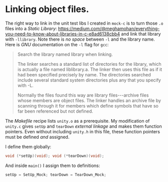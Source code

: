# Linking object files.

The right way to link in the unit test libs I created in `mock-c`
is to turn those `.o` files into a *Static Library*:
https://medium.com/@meghamohan/everything-you-need-to-know-about-libraries-in-c-e8ad6138cbb4
and link that library with `-llibrary`.
Note there is *no space* between `-l` and the library name.
Here is *GNU* documentation on the `-l` flag for `gcc`:
> Search the library named library when linking.
> 
> The linker searches a standard list of directories for the
> library, which is actually a file named liblibrary.a.  The linker
> then uses this file as if it had been specified precisely by name.
> The directories searched include several standard system
> directories plus any that you specify with -L.
> 
> Normally the files found this way are library files---archive
> files whose members are object files.  The linker handles an
> archive file by scanning through it for members which define
> symbols that have so far been referenced but not defined.

The *Makefile* recipe lists `unity.o` as a prerequisite.
My modification of `unity.c` gives `setUp` and `tearDown`
*external linkage* and makes them function pointers.
Even without including `unity.h` in this file,
these function pointers must be defined *and* assigned.

I define them globally:
```c
void (*setUp)(void); void (*tearDown)(void);
```

And inside `main()` I assign them to definitions:
```c
setUp = SetUp_Mock; tearDown = TearDown_Mock;
```
